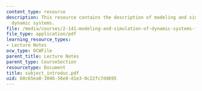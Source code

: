 ```yaml
---
content_type: resource
description: This resource contains the description of modeling and simulation of
  dynamic systems.
file: /media/courses/2-141-modeling-and-simulation-of-dynamic-systems-fall-2006/60c65ea8304656e8d1e30c22fc7dd695_subject_introduc.pdf
file_type: application/pdf
learning_resource_types:
- Lecture Notes
ocw_type: OCWFile
parent_title: Lecture Notes
parent_type: CourseSection
resourcetype: Document
title: subject_introduc.pdf
uid: 60c65ea8-3046-56e8-d1e3-0c22fc7dd695
---
```


